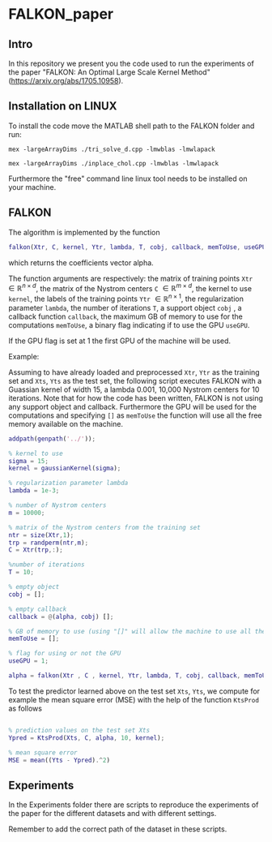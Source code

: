 # FALKON_paper

Intro
---------------------

In this repository we present you the code used to run the experiments of the paper "FALKON: An Optimal Large Scale Kernel Method" (https://arxiv.org/abs/1705.10958).

Installation on LINUX
---------------------

To install the code move the MATLAB shell path to the FALKON folder and
run:
```
mex -largeArrayDims ./tri_solve_d.cpp -lmwblas -lmwlapack
```
```
mex -largeArrayDims ./inplace_chol.cpp -lmwblas -lmwlapack
```
Furthermore the "free" command line linux tool needs to be installed on your machine.

FALKON
---------------------
The algorithm is implemented by the function
```matlab
falkon(Xtr, C, kernel, Ytr, lambda, T, cobj, callback, memToUse, useGPU)
```

which returns the coefficients vector alpha.

The function arguments are respectively: the matrix of training points `Xtr` $\in\mathbb{R}^{n\times d}$, the matrix of the Nystrom centers `C` $\in\mathbb{R}^{m\times d}$, the kernel to use `kernel`, the labels of the training points `Ytr` $\in\mathbb{R}^{n\times 1}$, the regularization parameter `lambda`, the number of iterations `T`, a support object `cobj` , a callback function `callback`, the maximum GB of memory to use for the computations `memToUse`, a binary flag indicating if to use the GPU `useGPU`.

If the GPU flag is set at 1 the first GPU of the machine will be used.

Example:

Assuming to have already loaded and preprocessed `Xtr`, `Ytr` as the training set and `Xts`, `Yts` as the test set, the following script executes FALKON with a Guassian kernel of width 15,
a lambda 0.001, 10,000 Nystrom centers for 10 iterations. Note that for how the code has been written, FALKON is not using
any support object and callback. Furthermore the GPU will be used for the computations and
specifying `[]` as `memToUse` the function will use all the free memory available on the machine.

```matlab
addpath(genpath('../'));

% kernel to use
sigma = 15;
kernel = gaussianKernel(sigma);

% regularization parameter lambda
lambda = 1e-3;

% number of Nystrom centers
m = 10000;

% matrix of the Nystrom centers from the training set
ntr = size(Xtr,1);
trp = randperm(ntr,m);
C = Xtr(trp,:);

%number of iterations
T = 10;

% empty object
cobj = [];

% empty callback
callback = @(alpha, cobj) [];

% GB of memory to use (using "[]" will allow the machine to use all the free memory)
memToUse = [];

% flag for using or not the GPU
useGPU = 1;

alpha = falkon(Xtr , C , kernel, Ytr, lambda, T, cobj, callback, memToUse, useGPU);
```

To test the predictor learned above on the test set `Xts`, `Yts`, we compute for example the mean square error (MSE) with the help of the function `KtsProd` as follows

```matlab

% prediction values on the test set Xts
Ypred = KtsProd(Xts, C, alpha, 10, kernel);

% mean square error
MSE = mean((Yts - Ypred).^2)
```

Experiments
---------------------

In the Experiments folder there are scripts to reproduce the experiments of the paper
for the different datasets and with different settings.

Remember to add the correct path of the dataset in these scripts.
